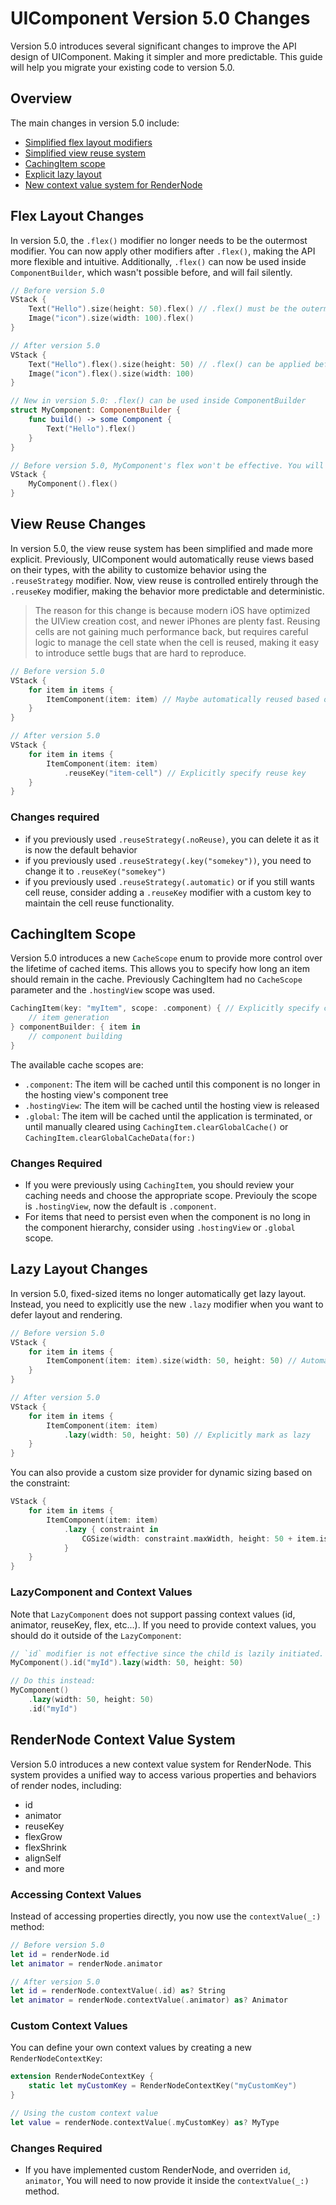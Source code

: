 # UIComponent Version 5.0 Changes

Version 5.0 introduces several significant changes to improve the API design of UIComponent. Making it simpler and more predictable. This guide will help you migrate your existing code to version 5.0.

## Overview

The main changes in version 5.0 include:
- [Simplified flex layout modifiers](#flex-layout-changes)
- [Simplified view reuse system](#view-reuse-changes)
- [CachingItem scope](#cachingitem-scope)
- [Explicit lazy layout](#lazy-layout-changes)
- [New context value system for RenderNode](#rendernode-context-value-system)

## Flex Layout Changes

In version 5.0, the `.flex()` modifier no longer needs to be the outermost modifier. You can now apply other modifiers after `.flex()`, making the API more flexible and intuitive. Additionally, `.flex()` can now be used inside `ComponentBuilder`, which wasn't possible before, and will fail silently.

```swift
// Before version 5.0
VStack {
    Text("Hello").size(height: 50).flex() // .flex() must be the outermost modifier
    Image("icon").size(width: 100).flex()
}

// After version 5.0
VStack {
    Text("Hello").flex().size(height: 50) // .flex() can be applied before other modifiers
    Image("icon").flex().size(width: 100)
}

// New in version 5.0: .flex() can be used inside ComponentBuilder
struct MyComponent: ComponentBuilder {
    func build() -> some Component {
        Text("Hello").flex()
    }
}

// Before version 5.0, MyComponent's flex won't be effective. You will have to apply the flex outside
VStack {
    MyComponent().flex()
}
```

## View Reuse Changes

In version 5.0, the view reuse system has been simplified and made more explicit. Previously, UIComponent would automatically reuse views based on their types, with the ability to customize behavior using the `.reuseStrategy` modifier. Now, view reuse is controlled entirely through the `.reuseKey` modifier, making the behavior more predictable and deterministic.

> The reason for this change is because modern iOS have optimized the UIView creation cost, and newer iPhones are plenty fast. Reusing cells are not gaining much performance back, but requires careful logic to manage the cell state when the cell is reused, making it easy to introduce settle bugs that are hard to reproduce.

```swift
// Before version 5.0
VStack {
    for item in items {
        ItemComponent(item: item) // Maybe automatically reused based on type
    }
}

// After version 5.0
VStack {
    for item in items {
        ItemComponent(item: item)
            .reuseKey("item-cell") // Explicitly specify reuse key
    }
}
```

### Changes required
- if you previously used `.reuseStrategy(.noReuse)`, you can delete it as it is now the default behavior
- if you previously used `.reuseStrategy(.key("somekey"))`, you need to change it to `.reuseKey("somekey")`
- if you previously used `.reuseStrategy(.automatic)` or if you still wants cell reuse, consider adding a `.reuseKey` modifier with a custom key to maintain the cell reuse functionality.

## CachingItem Scope

Version 5.0 introduces a new `CacheScope` enum to provide more control over the lifetime of cached items. This allows you to specify how long an item should remain in the cache. Previously CachingItem had no `CacheScope` parameter and the `.hostingView` scope was used.

```swift
CachingItem(key: "myItem", scope: .component) { // Explicitly specify cache scope
    // item generation
} componentBuilder: { item in
    // component building
}
```

The available cache scopes are:
- `.component`: The item will be cached until this component is no longer in the hosting view's component tree
- `.hostingView`: The item will be cached until the hosting view is released
- `.global`: The item will be cached until the application is terminated, or until manually cleared using `CachingItem.clearGlobalCache()` or `CachingItem.clearGlobalCacheData(for:)`

### Changes Required
- If you were previously using `CachingItem`, you should review your caching needs and choose the appropriate scope. Previouly the scope is `.hostingView`, now the default is `.component`.
- For items that need to persist even when the component is no long in the component hierarchy, consider using `.hostingView` or `.global` scope.

## Lazy Layout Changes

In version 5.0, fixed-sized items no longer automatically get lazy layout. Instead, you need to explicitly use the new `.lazy` modifier when you want to defer layout and rendering.

```swift
// Before version 5.0
VStack {
    for item in items {
        ItemComponent(item: item).size(width: 50, height: 50) // Automatically lazy
    }
}

// After version 5.0
VStack {
    for item in items {
        ItemComponent(item: item)
            .lazy(width: 50, height: 50) // Explicitly mark as lazy
    }
}
```

You can also provide a custom size provider for dynamic sizing based on the constraint:

```swift
VStack {
    for item in items {
        ItemComponent(item: item)
            .lazy { constraint in
                CGSize(width: constraint.maxWidth, height: 50 + item.isTall ? 50 : 0)
            }
    }
}
```

### LazyComponent and Context Values

Note that `LazyComponent` does not support passing context values (id, animator, reuseKey, flex, etc...). If you need to provide context values, you should do it outside of the `LazyComponent`:

```swift
// `id` modifier is not effective since the child is lazily initiated.
MyComponent().id("myId").lazy(width: 50, height: 50)

// Do this instead:
MyComponent()
    .lazy(width: 50, height: 50)
    .id("myId")
```

## RenderNode Context Value System

Version 5.0 introduces a new context value system for RenderNode. This system provides a unified way to access various properties and behaviors of render nodes, including:
- id
- animator
- reuseKey
- flexGrow
- flexShrink
- alignSelf
- and more

### Accessing Context Values

Instead of accessing properties directly, you now use the `contextValue(_:)` method:

```swift
// Before version 5.0
let id = renderNode.id
let animator = renderNode.animator

// After version 5.0
let id = renderNode.contextValue(.id) as? String
let animator = renderNode.contextValue(.animator) as? Animator
```

### Custom Context Values

You can define your own context values by creating a new `RenderNodeContextKey`:

```swift
extension RenderNodeContextKey {
    static let myCustomKey = RenderNodeContextKey("myCustomKey")
}

// Using the custom context value
let value = renderNode.contextValue(.myCustomKey) as? MyType
```

### Changes Required
- If you have implemented custom RenderNode, and overriden `id`, `animator`, You will need to now provide it inside the `contextValue(_:)` method.